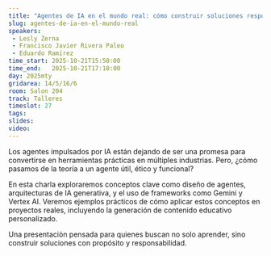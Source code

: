 ```yaml
---
title: "Agentes de IA en el mundo real: cómo construir soluciones responsables desde cero"
slug: agentes-de-ia-en-el-mundo-real
speakers:
 - Lesly Zerna
 - Francisco Javier Rivera Paleo
 - Eduardo Ramírez
time_start: 2025-10-21T15:50:00
time_end:   2025-10-21T17:10:00
day: 2025mty
gridarea: 14/5/16/6
room: Salon 204
track: Talleres
timeslot: 27
tags:
slides: 
video: 
---
```


Los agentes impulsados por IA están dejando de ser una promesa para convertirse en herramientas prácticas en múltiples industrias. Pero, ¿cómo pasamos de la teoría a un agente útil, ético y funcional?

En esta charla exploraremos conceptos clave como diseño de agentes, arquitecturas de IA generativa, y el uso de frameworks como Gemini y Vertex AI. Veremos ejemplos prácticos de cómo aplicar estos conceptos en proyectos reales, incluyendo la generación de contenido educativo personalizado.

Una presentación pensada para quienes buscan no solo aprender, sino construir soluciones con propósito y responsabilidad.